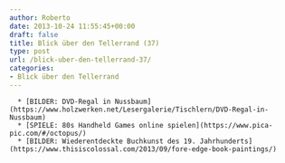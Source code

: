 ```yaml
---
author: Roberto
date: 2013-10-24 11:55:45+00:00
draft: false
title: Blick über den Tellerrand (37)
type: post
url: /blick-uber-den-tellerrand-37/
categories:
- Blick über den Tellerrand
---
```



	  * [BILDER: DVD-Regal in Nussbaum](https://www.holzwerken.net/Lesergalerie/Tischlern/DVD-Regal-in-Nussbaum)
	  * [SPIELE: 80s Handheld Games online spielen](https://www.pica-pic.com/#/octopus/)
	  * [BILDER: Wiederentdeckte Buchkunst des 19. Jahrhunderts](https://www.thisiscolossal.com/2013/09/fore-edge-book-paintings/)


